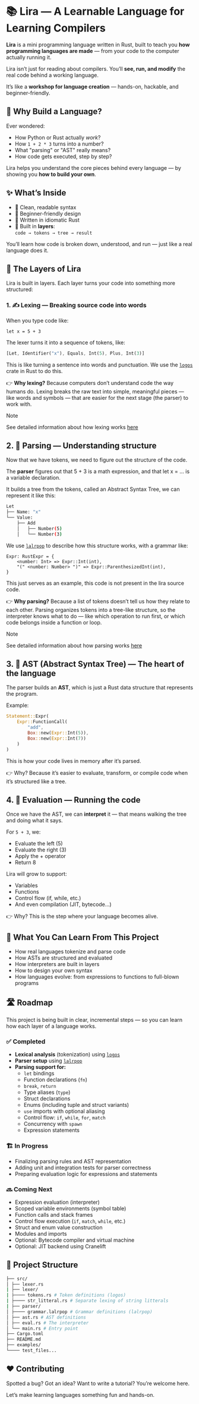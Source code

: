 # 📚 Lira — A Learnable Language for Learning Compilers

**Lira** is a mini programming language written in Rust, built to teach you **how programming languages are made** — from your code to the computer actually running it.

Lira isn’t just for reading about compilers. You’ll **see, run, and modify** the real code behind a working language.

It’s like a **workshop for language creation** — hands-on, hackable, and beginner-friendly.

## 🧠 Why Build a Language?

Ever wondered:

- How Python or Rust actually _work_?
- How `1 + 2 * 3` turns into a number?
- What "parsing" or "AST" really means?
- How code gets executed, step by step?

Lira helps you understand the core pieces behind every language — by showing you **how to build your own**.

## ✨ What’s Inside

- 🧾 Clean, readable syntax
- 🧠 Beginner-friendly design
- 🦀 Written in idiomatic Rust
- 🧱 Built in **layers**:  
  `code → tokens → tree → result`

You’ll learn how code is broken down, understood, and run — just like a real language does it.

## 🧱 The Layers of Lira

Lira is built in layers. Each layer turns your code into something more structured:

### 1. ✍️ **Lexing** — Breaking source code into words

When you type code like:

```lira
let x = 5 + 3
```

The lexer turns it into a sequence of tokens, like:

```rust
[Let, Identifier("x"), Equals, Int(5), Plus, Int(3)]
```

This is like turning a sentence into words and punctuation. We use the [`logos`](https://github.com/maciejhirsz/logos) crate in Rust to do this.

👉 **Why lexing?** Because computers don’t understand code the way humans do. Lexing breaks the raw text into simple, meaningful pieces — like words and symbols — that are easier for the next stage (the parser) to work with.

> [!NOTE]
> See detailed information about how lexing works [here](./src/lexer/README.md)

## 2. 🧾 Parsing — Understanding structure

Now that we have tokens, we need to figure out the structure of the code.

The **parser** figures out that 5 + 3 is a math expression, and that let x = ... is a variable declaration.

It builds a tree from the tokens, called an Abstract Syntax Tree, we can represent it like this:

```bash
Let
├── Name: "x"
└── Value:
    ├── Add
    │   ├── Number(5)
    │   └── Number(3)
```

We use [`lalrpop`](https://github.com/lalrpop/lalrpop) to describe how this structure works, with a grammar like:

```lalrpop
Expr: RustExpr = {
    <number: Int> => Expr::Int(int),
    "(" <number: Number> ")" => Expr::ParenthesizedInt(int),
}
```

This just serves as an example, this code is not present in the lira source code.

👉 **Why parsing?** Because a list of tokens doesn’t tell us how they relate to each other. Parsing organizes tokens into a tree-like structure, so the interpreter knows what to do — like which operation to run first, or which code belongs inside a function or loop.

> [!NOTE]
> See detailed information about how parsing works [here](./src/lexer/README.md)

## 3. 🌳 AST (Abstract Syntax Tree) — The heart of the language

The parser builds an **AST**, which is just a Rust data structure that represents the program.

Example:

```rust
Statement::Expr(
    Expr::FunctionCall(
        "add",
        Box::new(Expr::Int(5)),
        Box::new(Expr::Int(7))
    )
)
```

This is how your code lives in memory after it’s parsed.

👉 Why? Because it’s easier to evaluate, transform, or compile code when it’s structured like a tree.

## 4. 🧮 Evaluation — Running the code

Once we have the AST, we can **interpret** it — that means walking the tree and doing what it says.

For `5 + 3`, we:

- Evaluate the left (5)
- Evaluate the right (3)
- Apply the + operator
- Return 8

Lira will grow to support:

- Variables
- Functions
- Control flow (if, while, etc.)
- And even compilation (JIT, bytecode…)

👉 Why? This is the step where your language becomes alive.

## 📌 What You Can Learn From This Project

- How real languages tokenize and parse code
- How ASTs are structured and evaluated
- How interpreters are built in layers
- How to design your own syntax
- How languages evolve: from expressions to functions to full-blown programs

## 🛣️ Roadmap

This project is being built in clear, incremental steps — so you can learn how each layer of a language works.

### ✅ Completed

- **Lexical analysis** (tokenization) using [`logos`](https://github.com/maciejhirsz/logos)
- **Parser setup** using [`lalrpop`](https://github.com/lalrpop/lalrpop)
- **Parsing support for:**
  - `let` bindings
  - Function declarations (`fn`)
  - `break`, `return`
  - Type aliases (`type`)
  - Struct declarations
  - Enums (including tuple and struct variants)
  - `use` imports with optional aliasing
  - Control flow: `if`, `while`, `for`, `match`
  - Concurrency with `spawn`
  - Expression statements

### 🏗️ In Progress

- Finalizing parsing rules and AST representation
- Adding unit and integration tests for parser correctness
- Preparing evaluation logic for expressions and statements

### 🔜 Coming Next

- Expression evaluation (interpreter)
- Scoped variable environments (symbol table)
- Function calls and stack frames
- Control flow execution (`if`, `match`, `while`, etc.)
- Struct and enum value construction
- Modules and imports
- Optional: Bytecode compiler and virtual machine
- Optional: JIT backend using Cranelift

## 🧰 Project Structure

```bash
├── src/
│ ├── lexer.rs
| ├── lexer/
| ├──── tokens.rs # Token definitions (logos)
| ├──── str_litteral.rs # Separate lexing of string litterals
| ├── parser/
│ ├──── grammar.lalrpop # Grammar definitions (lalrpop)
│ ├── ast.rs # AST definitions
│ ├── eval.rs # The interpreter
│ └── main.rs # Entry point
├── Cargo.toml
├── README.md
├── examples/
└──── test_files...
```

## ❤️ Contributing

Spotted a bug? Got an idea? Want to write a tutorial? You’re welcome here.

Let’s make learning languages something fun and hands-on.
